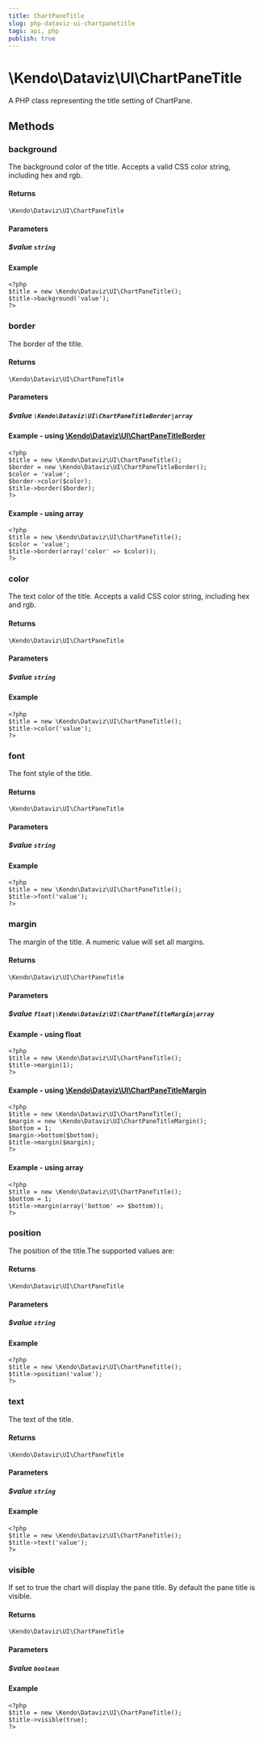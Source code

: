 ```yaml
---
title: ChartPaneTitle
slug: php-dataviz-ui-chartpanetitle
tags: api, php
publish: true
---
```


# \Kendo\Dataviz\UI\ChartPaneTitle

A PHP class representing the title setting of ChartPane.


## Methods

### background
The background color of the title. Accepts a valid CSS color string, including hex and rgb.

#### Returns
`\Kendo\Dataviz\UI\ChartPaneTitle`

#### Parameters

##### $value `string`



#### Example 
    <?php
    $title = new \Kendo\Dataviz\UI\ChartPaneTitle();
    $title->background('value');
    ?>

### border

The border of the title.

#### Returns
`\Kendo\Dataviz\UI\ChartPaneTitle`

#### Parameters

##### $value `\Kendo\Dataviz\UI\ChartPaneTitleBorder|array`


#### Example - using [\Kendo\Dataviz\UI\ChartPaneTitleBorder](/api/wrappers/php/Kendo/Dataviz/UI/ChartPaneTitleBorder)
    <?php
    $title = new \Kendo\Dataviz\UI\ChartPaneTitle();
    $border = new \Kendo\Dataviz\UI\ChartPaneTitleBorder();
    $color = 'value';
    $border->color($color);
    $title->border($border);
    ?>

#### Example - using array

    <?php
    $title = new \Kendo\Dataviz\UI\ChartPaneTitle();
    $color = 'value';
    $title->border(array('color' => $color));
    ?>

### color
The text color of the title. Accepts a valid CSS color string, including hex and rgb.

#### Returns
`\Kendo\Dataviz\UI\ChartPaneTitle`

#### Parameters

##### $value `string`



#### Example 
    <?php
    $title = new \Kendo\Dataviz\UI\ChartPaneTitle();
    $title->color('value');
    ?>

### font
The font style of the title.

#### Returns
`\Kendo\Dataviz\UI\ChartPaneTitle`

#### Parameters

##### $value `string`



#### Example 
    <?php
    $title = new \Kendo\Dataviz\UI\ChartPaneTitle();
    $title->font('value');
    ?>

### margin

The margin of the title. A numeric value will set all margins.

#### Returns
`\Kendo\Dataviz\UI\ChartPaneTitle`

#### Parameters

##### $value `float|\Kendo\Dataviz\UI\ChartPaneTitleMargin|array`




#### Example  - using float
    <?php
    $title = new \Kendo\Dataviz\UI\ChartPaneTitle();
    $title->margin(1);
    ?>


#### Example - using [\Kendo\Dataviz\UI\ChartPaneTitleMargin](/api/wrappers/php/Kendo/Dataviz/UI/ChartPaneTitleMargin)
    <?php
    $title = new \Kendo\Dataviz\UI\ChartPaneTitle();
    $margin = new \Kendo\Dataviz\UI\ChartPaneTitleMargin();
    $bottom = 1;
    $margin->bottom($bottom);
    $title->margin($margin);
    ?>

#### Example - using array

    <?php
    $title = new \Kendo\Dataviz\UI\ChartPaneTitle();
    $bottom = 1;
    $title->margin(array('bottom' => $bottom));
    ?>

### position
The position of the title.The supported values are:

#### Returns
`\Kendo\Dataviz\UI\ChartPaneTitle`

#### Parameters

##### $value `string`



#### Example 
    <?php
    $title = new \Kendo\Dataviz\UI\ChartPaneTitle();
    $title->position('value');
    ?>

### text
The text of the title.

#### Returns
`\Kendo\Dataviz\UI\ChartPaneTitle`

#### Parameters

##### $value `string`



#### Example 
    <?php
    $title = new \Kendo\Dataviz\UI\ChartPaneTitle();
    $title->text('value');
    ?>

### visible
If set to true the chart will display the pane title. By default the pane title is visible.

#### Returns
`\Kendo\Dataviz\UI\ChartPaneTitle`

#### Parameters

##### $value `boolean`



#### Example 
    <?php
    $title = new \Kendo\Dataviz\UI\ChartPaneTitle();
    $title->visible(true);
    ?>

